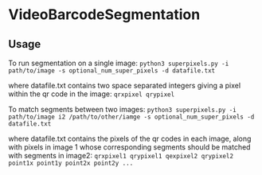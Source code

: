 # VideoBarcodeSegmentation

## Usage

To run segmentation on a single image:
`python3 superpixels.py -i path/to/image -s optional_num_super_pixels -d datafile.txt`

where datafile.txt contains two space separated integers giving a pixel within the qr code in the image:
`qrxpixel qrypixel `

To match segments between two images:
`python3 superpixels.py -i path/to/image i2 /path/to/other/iamge -s optional_num_super_pixels -d datafile.txt`

where datafile.txt contains the pixels of the qr codes in each image, along with pixels in image 1 whose corresponding segments should be matched with segments in image2:
`qrxpixel1 qrypixel1 qexpixel2 qrypixel2 point1x point1y point2x point2y ... `
